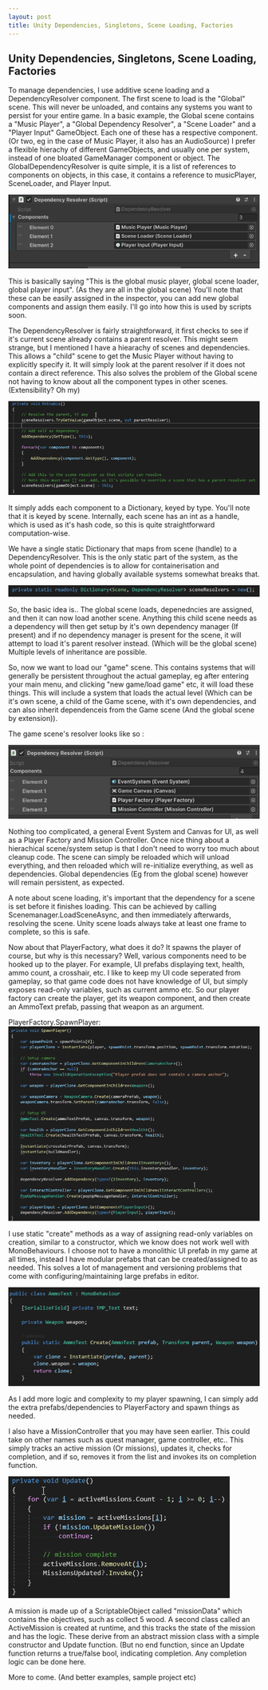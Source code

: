 ```yaml
---
layout: post
title: Unity Dependencies, Singletons, Scene Loading, Factories
---
```


## Unity Dependencies, Singletons, Scene Loading, Factories

To manage dependencies, I use additive scene loading and a DependencyResolver component. The first scene to load is the "Global" scene. This will never be unloaded, and contains any systems you want to persist for your entire game. In a basic example, the Global scene contains a "Music Player", a "Global Dependency Resolver", a "Scene Loader" and a "Player Input" GameObject. Each one of these has a respective component. (Or two, eg in the case of Music Player, it also has an AudioSource) I prefer a flexible hierachy of different GameObjects, and usually one per system, instead of one bloated GameManager component or object. The GlobalDependencyResolver is quite simple, it is a list of references to components on objects, in this case, it contains a reference to musicPlayer, SceneLoader, and Player Input.

![](/assets/img0.png)

This is basically saying "This is the global music player, global scene loader, global player input". (As they are all in the global scene) You'll note that these can be easily assigned in the inspector, you can add new global components and assign them easily. I'll go into how this is used by scripts soon.

The DependencyResolver is fairly straightforward, it first checks to see if it's current scene already contains a parent resolver. This might seem strange, but I mentioned I have a hiearachy of scenes and dependencies. This allows a "child" scene to get the Music Player without having to explicitly specify it. It will simply look at the parent resolver if it does not contain a direct reference. This also solves the problem of the Global scene not having to know about all the component types in other scenes. (Extensibility? Oh my)

![](/assets/img1.png)

It simply adds each component to a Dictionary, keyed by type. You'll note that it is keyed by scene. Internally, each scene has an int as a handle, which is used as it's hash code, so this is quite straightforward  computation-wise. 

We have a single static Dictionary that maps from scene (handle) to a DependencyResolver. This is the only static part of the system, as the whole point of dependencies is to allow for containerisation and encapsulation, and having globally available systems somewhat breaks that.

![](/assets/img2.png)

So, the basic idea is.. The global scene loads, depenedncies are assigned, and then it can now load another scene. Anything this child scene needs as a dependency will then get setup by it's own dependency manager (If present) and if no dependency manager is present for the scene, it will attempt to load it's parent resolver instead. (Which will be the global scene) Multiple levels of inheritance are possible.

So, now we want to load our "game" scene. This contains systems that will generally be persistent throughout the actual gameplay, eg after entering your main menu, and clicking "new game/load game" etc, it will load these things. This will include a system that loads the actual level (Which can be it's own scene, a child of the Game scene, with it's own dependencies, and can also inherit dependenceis from the Game scene (And the global scene by extension)).

The game scene's resolver looks like so :

![](/assets/img3.png)

Nothing too complicated, a general Event System and Canvas for UI, as well as a Player Factory and Mission Controller. Once nice thing about a hierachical scene/system setup is that I don't need to worry too much about cleanup code. The scene can simply be reloaded which will unload everything, and then reloaded which will re-initialize everything, as well as dependencies. Global dependencies (Eg from the global scene) however will remain persistent, as expected.

A note about scene loading, it's important that the dependency for a scene is set before it finishes loading. This can be achieved by calling Scenemanager.LoadSceneAsync, and then immediately afterwards, resolving the scene. Unity scene loads always take at least one frame to complete, so this is safe.

Now about that PlayerFactory, what does it do? It spawns the player of course, but why is this necessary? Well, various components need to be hooked up to the player. For example, UI prefabs displaying text, health, ammo count, a crosshair, etc. I like to keep my UI code seperated from gameplay, so that game code does not have knowledge of UI, but simply exposes read-only variables, such as current ammo etc. So our player factory can create the player, get its weapon component, and then create an AmmoText prefab, passing that weapon as an argument. 

PlayerFactory.SpawnPlayer:
![](/assets/img4.png)

I use static "create" methods as a way of assigning read-only variables on creation, similar to a constructor, which we know does not work well with MonoBehaviours. I choose not to have a monolithic UI prefab in my game at all times, instead I have modular prefabs that can be created/assigned to as needed. This solves a lot of management and versioning problems that come with configuring/maintaining large prefabs in editor.

![](/assets/img5.png)

As I add more logic and complexity to my player spawning, I can simply add the extra prefabs/dependencies to PlayerFactory and spawn things as needed.

I also have a MissionController that you may have seen earlier. This could take on other names such as quest manager, game controller, etc.. This simply tracks an active mission (Or missions), updates it, checks for completion, and if so, removes it from the list and invokes its on completion function.

![](/assets/img6.png)

A mission is made up of a ScriptableObject called "missionData" which contains the objectives, such as collect 5 wood. A second class called an ActiveMission is created at runtime, and this tracks the state of the mission and has the logic. These derive from an abstract mission class with a simple constructor and Update function. (But no end function, since an Update function returns a true/false bool, indicating completion. Any completion logic can be done here.

More to come. (And better examples, sample project etc)
